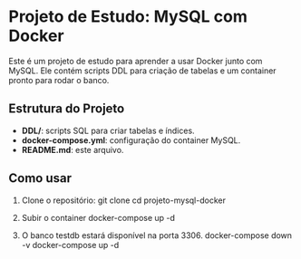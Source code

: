 # Projeto de Estudo: MySQL com Docker
Este é um projeto de estudo para aprender a usar Docker junto com MySQL. Ele contém scripts DDL para criação de tabelas e um container pronto para rodar o banco.

## Estrutura do Projeto
- **DDL/**: scripts SQL para criar tabelas e índices.
- **docker-compose.yml**: configuração do container MySQL.
- **README.md**: este arquivo.

## Como usar

1. Clone o repositório:
   git clone <link-do-repo>
   cd projeto-mysql-docker
   
2. Subir o container
docker-compose up -d

3. O banco testdb estará disponível na porta 3306.
docker-compose down -v
docker-compose up -d
